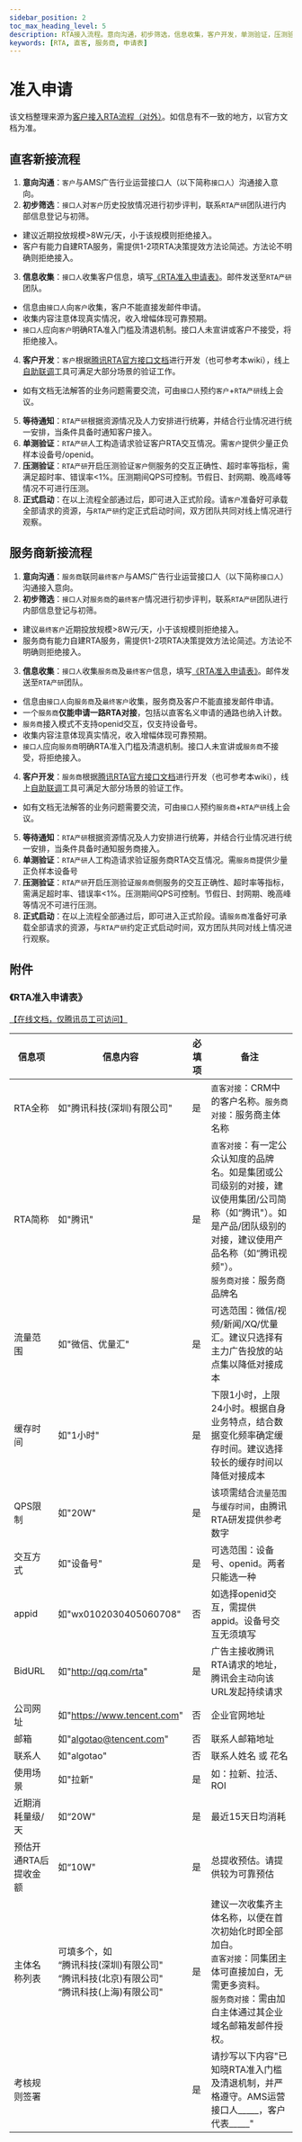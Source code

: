 ```yaml
---
sidebar_position: 2
toc_max_heading_level: 5
description: RTA接入流程。意向沟通，初步筛选，信息收集，客户开发，单测验证，压测验证，正式启动。
keywords: [RTA, 直客, 服务商, 申请表]
---
```


# 准入申请

该文档整理来源为[客户接入RTA流程（对外）](https://docs.qq.com/doc/DVElEbUpRRXdtVEl1)。如信息有不一致的地方，以官方文档为准。

## 直客新接流程

1. **意向沟通**：`客户`与AMS广告行业运营接口人（以下简称`接口人`）沟通接入意向。
2. **初步筛选**：`接口人`对`客户`历史投放情况进行初步评判，联系`RTA产研`团队进行内部信息登记与初筛。
- 建议近期投放规模>8W元/天，小于该规模则拒绝接入。
- 客户有能力自建RTA服务，需提供1-2项RTA决策提效方法论简述。方法论不明确则拒绝接入。
3. **信息收集**：`接口人`收集客户信息，填写[《RTA准入申请表》](#rta准入申请表)。邮件发送至`RTA产研`团队。
- 信息由`接口人`向`客户`收集，客户不能直接发邮件申请。
- 收集内容注意体现真实情况，收入增幅体现可靠预期。
- `接口人`应向`客户`明确RTA准入门槛及清退机制。接口人未宣讲或客户不接受，将拒绝接入。
4. **客户开发**：`客户`根据[腾讯RTA官方接口文档](https://docs.qq.com/doc/DVUN6U2NJektwa2ZF)进行开发（也可参考本wiki），线上[自助联调](/docs/rta/tools/debug)工具可满足大部分场景的验证工作。
- 如有文档无法解答的业务问题需要交流，可由`接口人`预约`客户`+`RTA产研`线上会议。
5. **等待通知**：`RTA产研`根据资源情况及人力安排进行统筹，并结合行业情况进行统一安排，当条件具备时通知客户接入。
6. **单测验证**：`RTA产研`人工构造请求验证客户RTA交互情况。需`客户`提供少量正负样本设备号/openid。
7. **压测验证**：`RTA产研`开启压测验证`客户`侧服务的交互正确性、超时率等指标，需满足超时率、错误率\<1\%。压测期间QPS可控制。节假日、封网期、晚高峰等情况不可进行压测。
8. **正式启动**：在以上流程全部通过后，即可进入正式阶段。请`客户`准备好可承载全部请求的资源，与`RTA产研`约定正式启动时间，双方团队共同对线上情况进行观察。

## 服务商新接流程

1. **意向沟通**：`服务商`联同`最终客户`与AMS广告行业运营接口人（以下简称`接口人`）沟通接入意向。
2. **初步筛选**：`接口人`对`服务商`的`最终客户`情况进行初步评判，联系`RTA产研`团队进行内部信息登记与初筛。
- 建议`最终客户`近期投放规模>8W元/天，小于该规模则拒绝接入。
- 服务商有能力自建RTA服务，需提供1-2项RTA决策提效方法论简述。方法论不明确则拒绝接入。
3. **信息收集**：`接口人`收集`服务商`及`最终客户`信息，填写[《RTA准入申请表》](#rta准入申请表)。邮件发送至`RTA产研`团队。
- 信息由`接口人`向`服务商`及`最终客户`收集，服务商及客户不能直接发邮件申请。
- 一个`服务商`**仅能申请一路RTA对接**，包括以直客名义申请的通路也纳入计数。
- `服务商`接入模式不支持openid交互，仅支持设备号。
- 收集内容注意体现真实情况，收入增幅体现可靠预期。
- `接口人`应向`服务商`明确RTA准入门槛及清退机制。接口人未宣讲或`服务商`不接受，将拒绝接入。
4. **客户开发**：`服务商`根据[腾讯RTA官方接口文档](https://docs.qq.com/doc/DVUN6U2NJektwa2ZF)进行开发（也可参考本wiki），线上[自助联调](/docs/rta/tools/debug)工具可满足大部分场景的验证工作。
- 如有文档无法解答的业务问题需要交流，可由`接口人`预约`服务商`+`RTA产研`线上会议。
5. **等待通知**：`RTA产研`根据资源情况及人力安排进行统筹，并结合行业情况进行统一安排，当条件具备时通知服务商接入。
6. **单测验证**：`RTA产研`人工构造请求验证服务商RTA交互情况。需`服务商`提供少量正负样本设备号
7. **压测验证**：`RTA产研`开启压测验证`服务商`侧服务的交互正确性、超时率等指标，需满足超时率、错误率\<1\%。压测期间QPS可控制。节假日、封网期、晚高峰等情况不可进行压测。
8. **正式启动**：在以上流程全部通过后，即可进入正式阶段。请`服务商`准备好可承载全部请求的资源，与`RTA产研`约定正式启动时间，双方团队共同对线上情况进行观察。

## 附件

### 《RTA准入申请表》

[【在线文档，仅腾讯员工可访问】](https://doc.weixin.qq.com/doc/w3_ADQAPgbdAFwEpcm1kZOSdOntHfWjO?scode=AJEAIQdfAAofH5ZTobADQAPgbdAFw)

|  信息项 | 信息内容 | 必填项 | 备注 |
|  ----  | ---- | ---- | ---- |
|  RTA全称 | 如"腾讯科技(深圳)有限公司" | 是 | `直客对接`：CRM中的客户名称。`服务商对接`：服务商主体名称 |
|  RTA简称 | 如"腾讯" | 是 | `直客对接`：有一定公众认知度的品牌名。如是集团或公司级别的对接，建议使用集团/公司简称（如“腾讯"）。如是产品/团队级别的对接，建议使用产品名称（如“腾讯视频"）。<br />`服务商对接`：服务商品牌名 |
|  流量范围 | 如"微信、优量汇" | 是 | 可选范围：微信/视频/新闻/XQ/优量汇。建议只选择有主力广告投放的站点集以降低对接成本 |
|  缓存时间 | 如"1小时" | 是 | 下限1小时，上限24小时。根据自身业务特点，结合数据变化频率确定缓存时间。建议选择较长的缓存时间以降低对接成本 |
|  QPS限制 | 如"20W" | 是 | 该项需结合`流量范围`与`缓存时间`，由腾讯RTA研发提供参考数字 |
|  交互方式 | 如"设备号" | 是 | 可选范围：设备号、openid。两者只能选一种 |
|  appid | 如"wx0102030405060708" | 否 | 如选择openid交互，需提供appid。设备号交互无须填写 |
|  BidURL | 如"http://qq.com/rta" | 是 | 广告主接收腾讯RTA请求的地址，腾讯会主动向该URL发起持续请求 |
|  公司网址 | 如"https://www.tencent.com" | 否 | 企业官网地址 |
|  邮箱 | 如"algotao@tencent.com" | 否 | 联系人邮箱地址 |
|  联系人 | 如"algotao" | 否 | 联系人姓名 或 花名 |
|  使用场景 | 如"拉新" | 是 | 如：拉新、拉活、ROI |
|  近期消耗量级/天 | 如“20W" | 是 | 最近15天日均消耗 |
|  预估开通RTA后提收金额 | 如“10W" | 是 | 总提收预估。请提供较为可靠预估 |
|  主体名称列表 | 可填多个，如<br />“腾讯科技(深圳)有限公司"<br />“腾讯科技(北京)有限公司"<br />“腾讯科技(上海)有限公司" | 是 | 建议一次收集齐主体名称，以便在首次初始化时即全部加白。<br />`直客对接`：同集团主体可直接加白，无需更多资料。<br />`服务商对接`：需由加白主体通过其企业域名邮箱发邮件授权。 |
|  考核规则签署 |  | 是 | 请抄写以下内容"已知晓RTA准入门槛及清退机制，并严格遵守。AMS运营接口人_____，客户代表_____" |
